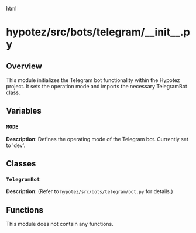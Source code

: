 html
<h1>hypotez/src/bots/telegram/__init__.py</h1>

<h2>Overview</h2>
<p>This module initializes the Telegram bot functionality within the Hypotez project. It sets the operation mode and imports the necessary TelegramBot class.</p>

<h2>Variables</h2>

<h3><code>MODE</code></h3>

<p><strong>Description</strong>: Defines the operating mode of the Telegram bot. Currently set to 'dev'.</p>


<h2>Classes</h2>

<h3><code>TelegramBot</code></h3>

<p><strong>Description</strong>:  (Refer to <code>hypotez/src/bots/telegram/bot.py</code> for details.)</p>


<h2>Functions</h2>

<p>This module does not contain any functions.</p>